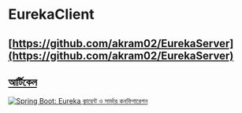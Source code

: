 # EurekaClient
## [https://github.com/akram02/EurekaServer](https://github.com/akram02/EurekaServer)
## [আর্টিকেল](https://medium.com/@akram_khan/h-4d3315196142)
[![Spring Boot: Eureka ক্লায়েন্ট ও সার্ভার কনফিগারেশন](http://img.youtube.com/vi/ruYKb2skhJQ/0.jpg)](http://www.youtube.com/watch?v=ruYKb2skhJQ "Spring Boot: Eureka ক্লায়েন্ট ও সার্ভার কনফিগারেশন")
